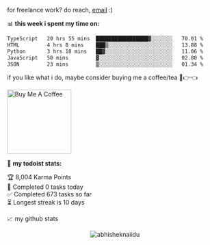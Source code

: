for freelance work? do reach, [email](mailto:abhishknads.work@gmail.com) :)

📊 **this week i spent my time on:**
<!--START_SECTION:waka-->

```txt
TypeScript   20 hrs 55 mins  █████████████████▓░░░░░░░   70.01 %
HTML         4 hrs 8 mins    ███▒░░░░░░░░░░░░░░░░░░░░░   13.88 %
Python       3 hrs 18 mins   ██▓░░░░░░░░░░░░░░░░░░░░░░   11.06 %
JavaScript   50 mins         ▓░░░░░░░░░░░░░░░░░░░░░░░░   02.80 %
JSON         23 mins         ▒░░░░░░░░░░░░░░░░░░░░░░░░   01.34 %
```

<!--END_SECTION:waka-->

if you like what i do, maybe consider buying me a coffee/tea 🥺👉👈

<a href="https://www.buymeacoffee.com/abhisheknaiidu" target="_blank"><img src="https://cdn.buymeacoffee.com/buttons/v2/default-red.png" alt="Buy Me A Coffee" width="150" ></a>

🚧 **my todoist stats:**
<!-- TODO-IST:START -->
🏆  8,004 Karma Points           
🌸  Completed 0 tasks today           
✅  Completed 673 tasks so far           
⏳  Longest streak is 10 days
<!-- TODO-IST:END -->


📈 my github stats

<p align="center"> <img src="https://github-readme-stats.vercel.app/api?username=abhisheknaiidu&show_icons=true&theme=gotham" alt="abhisheknaiidu" />




